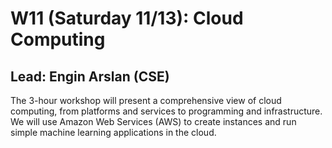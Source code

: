 # W11 (Saturday 11/13): Cloud Computing

## Lead: Engin Arslan (CSE)

The 3-hour workshop will present a comprehensive view of cloud computing, from platforms and services to programming and infrastructure. We will use Amazon Web Services (AWS) to create instances and run simple machine learning applications in the cloud.
